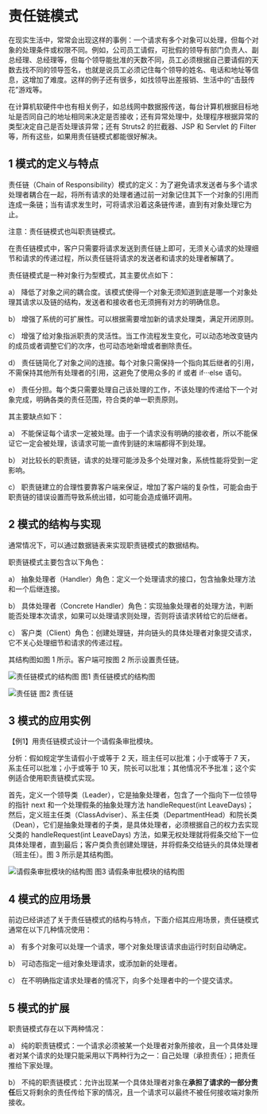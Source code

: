 # 责任链模式

在现实生活中，常常会出现这样的事例：一个请求有多个对象可以处理，但每个对象的处理条件或权限不同。例如，公司员工请假，可批假的领导有部门负责人、副总经理、总经理等，但每个领导能批准的天数不同，员工必须根据自己要请假的天数去找不同的领导签名，也就是说员工必须记住每个领导的姓名、电话和地址等信息，这增加了难度。这样的例子还有很多，如找领导出差报销、生活中的“击鼓传花”游戏等。

在计算机软硬件中也有相关例子，如总线网中数据报传送，每台计算机根据目标地址是否同自己的地址相同来决定是否接收；还有异常处理中，处理程序根据异常的类型决定自己是否处理该异常；还有 Struts2 的拦截器、JSP 和 Servlet 的 Filter 等，所有这些，如果用责任链模式都能很好解决。

 

## 1 模式的定义与特点

责任链（Chain of Responsibility）模式的定义：为了避免请求发送者与多个请求处理者耦合在一起，将所有请求的处理者通过前一对象记住其下一个对象的引用而连成一条链；当有请求发生时，可将请求沿着这条链传递，直到有对象处理它为止。

 

注意：责任链模式也叫职责链模式。

 

在责任链模式中，客户只需要将请求发送到责任链上即可，无须关心请求的处理细节和请求的传递过程，所以责任链将请求的发送者和请求的处理者解耦了。

 

责任链模式是一种对象行为型模式，其主要优点如下：

a） 降低了对象之间的耦合度。该模式使得一个对象无须知道到底是哪一个对象处理其请求以及链的结构，发送者和接收者也无须拥有对方的明确信息。

b） 增强了系统的可扩展性。可以根据需要增加新的请求处理类，满足开闭原则。

c） 增强了给对象指派职责的灵活性。当工作流程发生变化，可以动态地改变链内的成员或者调整它们的次序，也可动态地新增或者删除责任。

d） 责任链简化了对象之间的连接。每个对象只需保持一个指向其后继者的引用，不需保持其他所有处理者的引用，这避免了使用众多的 if 或者 if···else 语句。

e） 责任分担。每个类只需要处理自己该处理的工作，不该处理的传递给下一个对象完成，明确各类的责任范围，符合类的单一职责原则。

 

其主要缺点如下：

a） 不能保证每个请求一定被处理。由于一个请求没有明确的接收者，所以不能保证它一定会被处理，该请求可能一直传到链的末端都得不到处理。

b） 对比较长的职责链，请求的处理可能涉及多个处理对象，系统性能将受到一定影响。

c） 职责链建立的合理性要靠客户端来保证，增加了客户端的复杂性，可能会由于职责链的错误设置而导致系统出错，如可能会造成循环调用。

 

## 2 模式的结构与实现

通常情况下，可以通过数据链表来实现职责链模式的数据结构。

职责链模式主要包含以下角色：

a） 抽象处理者（Handler）角色：定义一个处理请求的接口，包含抽象处理方法和一个后继连接。

b） 具体处理者（Concrete Handler）角色：实现抽象处理者的处理方法，判断能否处理本次请求，如果可以处理请求则处理，否则将该请求转给它的后继者。

c） 客户类（Client）角色：创建处理链，并向链头的具体处理者对象提交请求，它不关心处理细节和请求的传递过程。

其结构图如图 1 所示。客户端可按图 2 所示设置责任链。

![责任链模式的结构图](file:///C:/Users/123/AppData/Local/Temp/msohtmlclip1/01/clip_image002.jpg)
 图1 责任链模式的结构图

 

![责任链](file:///C:/Users/123/AppData/Local/Temp/msohtmlclip1/01/clip_image004.jpg)
 图2 责任链

 

## 3 模式的应用实例

【例1】用责任链模式设计一个请假条审批模块。

分析：假如规定学生请假小于或等于 2 天，班主任可以批准；小于或等于 7 天，系主任可以批准；小于或等于 10 天，院长可以批准；其他情况不予批准；这个实例适合使用职责链模式实现。

首先，定义一个领导类（Leader），它是抽象处理者，包含了一个指向下一位领导的指针 next 和一个处理假条的抽象处理方法 handleRequest(int LeaveDays)；然后，定义班主任类（ClassAdviser）、系主任类（DepartmentHead）和院长类（Dean），它们是抽象处理者的子类，是具体处理者，必须根据自己的权力去实现父类的 handleRequest(int LeaveDays) 方法，如果无权处理就将假条交给下一位具体处理者，直到最后；客户类负责创建处理链，并将假条交给链头的具体处理者（班主任）。图 3 所示是其结构图。
 
 

![请假条审批模块的结构图](file:///C:/Users/123/AppData/Local/Temp/msohtmlclip1/01/clip_image006.jpg)
 图3 请假条审批模块的结构图

## 4 模式的应用场景

前边已经讲述了关于责任链模式的结构与特点，下面介绍其应用场景，责任链模式通常在以下几种情况使用：

a） 有多个对象可以处理一个请求，哪个对象处理该请求由运行时刻自动确定。

b） 可动态指定一组对象处理请求，或添加新的处理者。

c） 在不明确指定请求处理者的情况下，向多个处理者中的一个提交请求。

 

## 5 模式的扩展

职责链模式存在以下两种情况：

a） 纯的职责链模式：一个请求必须被某一个处理者对象所接收，且一个具体处理者对某个请求的处理只能采用以下两种行为之一：自己处理（承担责任）；把责任推给下家处理。

b） 不纯的职责链模式：允许出现某一个具体处理者对象在**承担了请求的一部分责任**后又将剩余的责任传给下家的情况，且一个请求可以最终不被任何接收端对象所接收。